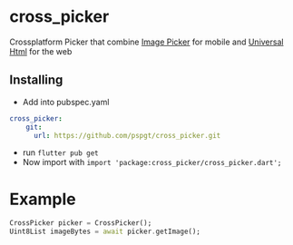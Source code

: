 # cross_picker

Crossplatform Picker that combine [Image Picker][1] for mobile and [Universal Html][2] for the web

## Installing

- Add into pubspec.yaml 
```yaml
cross_picker:
    git:
      url: https://github.com/pspgt/cross_picker.git
```
- run `flutter pub get`
- Now import with `import 'package:cross_picker/cross_picker.dart';`

# Example 

```dart
CrossPicker picker = CrossPicker();
Uint8List imageBytes = await picker.getImage();
```

[//]: #Links
[1]: https://pub.dev/packages/image_picker
[2]: https://pub.dev/packages/universal_html